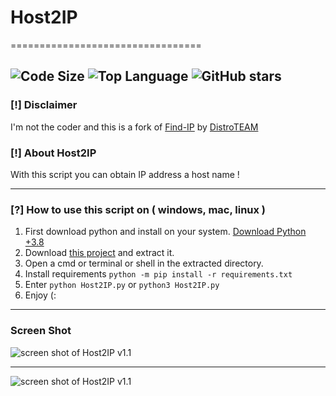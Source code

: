 # Host2IP

=================================

![Code Size](https://img.shields.io/github/languages/code-size/IHosseini083/Host2IP) ![Top Language](https://img.shields.io/github/languages/top/IHosseini083/Host2IP) ![GitHub stars](https://img.shields.io/github/stars/IHosseini083/Host2IP)
--------------------------------------------------------------------
### [!] Disclaimer
I'm not the coder and this is a fork of [Find-IP]("https://github.com/DistroTEAM/Find-IP") by [DistroTEAM]("https://github.com/DistroTEAM")

### [!] About Host2IP

With this script you can obtain IP address a host name !

--------------------------------------------------------------------

### [?] How to use this script on ( windows, mac, linux )
1. First download python and install on your system. [Download Python +3.8](https://www.python.org/downloads/)
2. Download [this project](https://codeload.github.com/IHosseini083/Host2IP/zip/main) and extract it.
3. Open a cmd or terminal or shell in the extracted directory.
4. Install requirements `python -m pip install -r requirements.txt`
5. Enter `python Host2IP.py` or `python3 Host2IP.py`
6. Enjoy (:

--------------------------------------------------------------------

### Screen Shot
![screen shot of Host2IP v1.1](https://github.com/IHosseini083/Host2IP/blob/master/ss/img1.png "screen shot of Host2IP v1.1")

--------------------------------------------------------------------

![screen shot of Host2IP v1.1](https://github.com/IHosseini083/Host2IP/blob/master/ss/img2.png "screen shot of Host2IP v1.1")

 